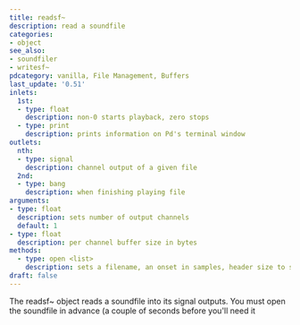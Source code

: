 ```yaml
---
title: readsf~
description: read a soundfile
categories:
- object
see_also:
- soundfiler
- writesf~
pdcategory: vanilla, File Management, Buffers
last_update: '0.51'
inlets:
  1st:
  - type: float
    description: non-0 starts playback, zero stops
  - type: print
    description: prints information on Pd's terminal window
outlets:
  nth:
  - type: signal
    description: channel output of a given file
  2nd:
  - type: bang
    description: when finishing playing file
arguments:
- type: float
  description: sets number of output channels 
  default: 1
- type: float
  description: per channel buffer size in bytes
methods:
  - type: open <list>
    description: sets a filename, an onset in samples, header size to skip, number of channels, bytes per sample, and endianness
draft: false
---
```

The readsf~ object reads a soundfile into its signal outputs. You must open the soundfile in advance (a couple of seconds before you'll need it
